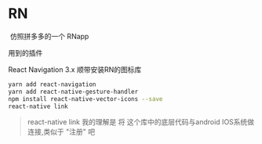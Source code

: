 # RN

​	仿照拼多多的一个 RNapp

用到的插件

React Navigation 3.x 顺带安装RN的图标库

```bash
yarn add react-navigation
yarn add react-native-gesture-handler
npm install react-native-vector-icons --save
react-native link
```

> react-native link 我的理解是 将 这个库中的底层代码与android IOS系统做连接,类似于 "注册" 吧



​	